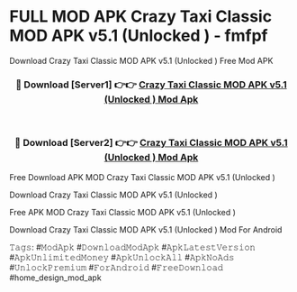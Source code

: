 # FULL MOD APK Crazy Taxi Classic MOD APK v5.1 (Unlocked ) - fmfpf
Download Crazy Taxi Classic MOD APK v5.1 (Unlocked ) Free Mod APK

<div align="center">
<h3>🔴 Download [Server1] 👉👉 <a href="https://apk-comot.site?title=Crazy_Taxi_Classic_MOD_APK_v5.1_(Unlocked_)">Crazy Taxi Classic MOD APK v5.1 (Unlocked ) Mod Apk</a></h3><br>

<h3>🔴 Download [Server2] 👉👉 <a href="https://apk-comot.site?title=Crazy_Taxi_Classic_MOD_APK_v5.1_(Unlocked_)">Crazy Taxi Classic MOD APK v5.1 (Unlocked ) Mod Apk</a></h3>
</div>


Free Download APK MOD Crazy Taxi Classic MOD APK v5.1 (Unlocked )

Download Crazy Taxi Classic MOD APK v5.1 (Unlocked ) 

Free APK MOD Crazy Taxi Classic MOD APK v5.1 (Unlocked ) 

Download Crazy Taxi Classic MOD APK v5.1 (Unlocked ) Mod For Android

𝚃𝚊𝚐𝚜: #𝙼𝚘𝚍𝙰𝚙𝚔 #𝙳𝚘𝚠𝚗𝚕𝚘𝚊𝚍𝙼𝚘𝚍𝙰𝚙𝚔 #𝙰𝚙𝚔𝙻𝚊𝚝𝚎𝚜𝚝𝚅𝚎𝚛𝚜𝚒𝚘𝚗 #𝙰𝚙𝚔𝚄𝚗𝚕𝚒𝚖𝚒𝚝𝚎𝚍𝙼𝚘𝚗𝚎𝚢 #𝙰𝚙𝚔𝚄𝚗𝚕𝚘𝚌𝚔𝙰𝚕𝚕 #𝙰𝚙𝚔𝙽𝚘𝙰𝚍𝚜 #𝚄𝚗𝚕𝚘𝚌𝚔𝙿𝚛𝚎𝚖𝚒𝚞𝚖 #𝙵𝚘𝚛𝙰𝚗𝚍𝚛𝚘𝚒𝚍 #𝙵𝚛𝚎𝚎𝙳𝚘𝚠𝚗𝚕𝚘𝚊𝚍 #home_design_mod_apk